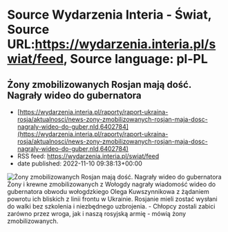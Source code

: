 # Source Wydarzenia Interia - Świat, Source URL:https://wydarzenia.interia.pl/swiat/feed, Source language: pl-PL

## Żony zmobilizowanych Rosjan mają dość. Nagrały wideo do gubernatora
 - [https://wydarzenia.interia.pl/raporty/raport-ukraina-rosja/aktualnosci/news-zony-zmobilizowanych-rosjan-maja-dosc-nagraly-wideo-do-guber,nId,6402784](https://wydarzenia.interia.pl/raporty/raport-ukraina-rosja/aktualnosci/news-zony-zmobilizowanych-rosjan-maja-dosc-nagraly-wideo-do-guber,nId,6402784)
 - RSS feed: https://wydarzenia.interia.pl/swiat/feed
 - date published: 2022-11-10 09:38:13+00:00

<p><a href="https://wydarzenia.interia.pl/raporty/raport-ukraina-rosja/aktualnosci/news-zony-zmobilizowanych-rosjan-maja-dosc-nagraly-wideo-do-guber,nId,6402784"><img align="left" alt="Żony zmobilizowanych Rosjan mają dość. Nagrały wideo do gubernatora" src="https://i.iplsc.com/zony-zmobilizowanych-rosjan-maja-dosc-nagraly-wideo-do-guber/000GBM9ET435GUX4-C321.jpg" /></a>Żony i krewne zmobilizowanych z Wołogdy nagrały wiadomość wideo do gubernatora obwodu wołogdzkiego Olega Kuwszynnikowa z żądaniem powrotu ich bliskich z linii frontu w Ukrainie. Rosjanie mieli zostać wysłani do walki bez szkolenia i niezbędnego uzbrojenia. - Chłopcy zostali zabici zarówno przez wroga, jak i naszą rosyjską armię - mówią żony zmobilizowanych.</p><br clear="all" />
